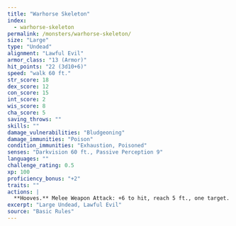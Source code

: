 ```yaml
---
title: "Warhorse Skeleton"
index:
  - warhorse-skeleton
permalink: /monsters/warhorse-skeleton/
size: "Large"
type: "Undead"
alignment: "Lawful Evil"
armor_class: "13 (Armor)"
hit_points: "22 (3d10+6)"
speed: "walk 60 ft."
str_score: 18
dex_score: 12
con_score: 15
int_score: 2
wis_score: 8
cha_score: 5
saving_throws: ""
skills: ""
damage_vulnerabilities: "Bludgeoning"
damage_immunities: "Poison"
condition_immunities: "Exhaustion, Poisoned"
senses: "Darkvision 60 ft., Passive Perception 9"
languages: ""
challenge_rating: 0.5
xp: 100
proficiency_bonus: "+2"
traits: ""
actions: |
  **Hooves.** Melee Weapon Attack: +6 to hit, reach 5 ft., one target. Hit: 11 (2d6 + 4) bludgeoning damage.  
excerpt: "Large Undead, Lawful Evil"
source: "Basic Rules"
---
```

